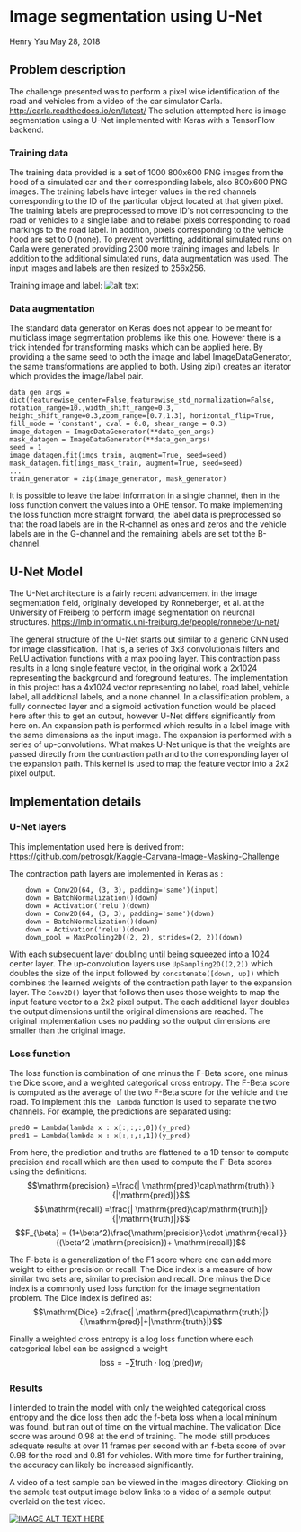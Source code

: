 
# Image segmentation using U-Net
Henry Yau
 May 28, 2018

## Problem description
The challenge presented was to perform a pixel wise identification of the road and vehicles from a video of the car simulator Carla. http://carla.readthedocs.io/en/latest/
The solution attempted here is image segmentation using a U-Net implemented with Keras with a TensorFlow backend.
### Training data
The training data provided is a set of 1000 800x600 PNG images from the hood of a simulated car and their corresponding labels, also 800x600 PNG images. The training labels have integer values in the red channels corresponding to the ID of the particular object located at that given pixel. The training labels are preprocessed to move ID's not corresponding to the road or vehicles to a single label and to relabel pixels corresponding to road markings to the road label. In addition, pixels corresponding to the vehicle hood are set to 0 (none). To prevent overfitting, additional simulated runs on Carla were generated providing 2300 more training images and labels. In addition to the additional simulated runs, data augmentation was used. The input images and labels are then resized to 256x256.


Training image and label: 
![alt text][trainingImage1]

[trainingImage1]:https://raw.githubusercontent.com/henyau/Image-Segmentation-with-Unet/master/images/train_label.png "Training image and label"


### Data augmentation
The standard data generator on Keras does not appear to be meant for multiclass image segmentation problems like this one. However there is a trick intended for transforming masks which can be applied here. By providing a the same seed to both the image and label ImageDataGenerator, the same transformations are applied to both. Using zip() creates an iterator which provides the image/label pair.

```		
data_gen_args = dict(featurewise_center=False,featurewise_std_normalization=False, rotation_range=10.,width_shift_range=0.3, 
height_shift_range=0.3,zoom_range=[0.7,1.3], horizontal_flip=True, fill_mode = 'constant', cval = 0.0, shear_range = 0.3)
image_datagen = ImageDataGenerator(**data_gen_args)
mask_datagen = ImageDataGenerator(**data_gen_args)
seed = 1
image_datagen.fit(imgs_train, augment=True, seed=seed)
mask_datagen.fit(imgs_mask_train, augment=True, seed=seed)
...
train_generator = zip(image_generator, mask_generator)
```
It is possible to leave the label information in a single channel, then in the loss function convert the values into a OHE tensor. To make implementing the loss function more straight forward, the label data is preprocessed so that the road labels are in the R-channel as ones and zeros and the vehicle labels are in the G-channel and the remaining labels are set tot the B-channel. 

## U-Net Model
The U-Net architecture is a fairly recent advancement in the image segmentation field, originally developed by Ronneberger, et al. at the University of Freiberg to perform image segmentation on neuronal structures.  https://lmb.informatik.uni-freiburg.de/people/ronneber/u-net/

The general structure of the U-Net starts out  similar to a generic CNN used for image classification.  That is, a series of 3x3 convolutionals filters and ReLU activation functions with a max pooling layer. This contraction pass results in a long single feature vector, in the original work a 2x1024 representing the background and foreground features. The implementation in this project has a 4x1024 vector representing no label, road label, vehicle label, all additional labels, and a none channel. In a classification problem, a fully connected layer and a sigmoid activation function would be placed here after this to get an output, however U-Net differs significantly from here on. An expansion path is performed which results in a label image with the same dimensions as the input image. The expansion is performed with a series of up-convolutions. What makes U-Net unique is that the weights are passed directly from the contraction path and to the corresponding layer of the expansion path. This kernel is used to map the feature vector into a 2x2 pixel output.

## Implementation details
### U-Net layers
This implementation used here is derived from: 	https://github.com/petrosgk/Kaggle-Carvana-Image-Masking-Challenge

The contraction path layers are implemented in Keras as :
~~~
    down = Conv2D(64, (3, 3), padding='same')(input)
    down = BatchNormalization()(down)
    down = Activation('relu')(down)
    down = Conv2D(64, (3, 3), padding='same')(down)
    down = BatchNormalization()(down)
    down = Activation('relu')(down)
    down_pool = MaxPooling2D((2, 2), strides=(2, 2))(down)
~~~
With each subsequent layer doubling  until being squeezed into a 1024 center layer. The up-convolution layers use ```UpSampling2D((2,2))``` which doubles the size of the input followed by ```concatenate([down, up])``` which combines the learned weights of the contraction path layer to the expansion layer. The ```Conv2D()```  layer that follows then uses those weights to map the input feature vector to a 2x2 pixel output. The each additional layer doubles the output dimensions until the original dimensions are reached. The original implementation uses no padding so the output dimensions are smaller than the original image.

### Loss function
The loss function is combination of one minus the F-Beta score, one minus the Dice score, and a weighted categorical cross entropy. The F-Beta score is computed as the average of the two F-Beta score for the vehicle and the road. To implement this the ``` Lambda``` function is used to separate the two channels. For example, the predictions are separated using:
~~~
pred0 = Lambda(lambda x : x[:,:,:,0])(y_pred)
pred1 = Lambda(lambda x : x[:,:,:,1])(y_pred)
~~~
From here, the prediction and truths are flattened to a 1D tensor to compute precision and recall which are then used to compute the F-Beta scores using the definitions:
$$\mathrm{precision} =\frac{| \mathrm{pred}\cap\mathrm{truth}|}{|\mathrm{pred}|}$$
$$\mathrm{recall} =\frac{| \mathrm{pred}\cap\mathrm{truth}|}{|\mathrm{truth}|}$$
$$F_{\beta} = (1+\beta^2)\frac{\mathrm{precision}\cdot \mathrm{recall}}{(\beta^2 \mathrm{precision})+ \mathrm{recall}}$$

The F-beta is a generalization of the F1 score where one can add more weight to either precision or recall.  The Dice index is a measure of how similar two sets are, similar to precision and recall. One minus the Dice index is a commonly used loss function for the image segmentation problem. The Dice index is defined as:
$$\mathrm{Dice} =2\frac{| \mathrm{pred}\cap\mathrm{truth}|}{|\mathrm{pred}|+|\mathrm{truth}|}$$

Finally a weighted cross entropy is a log loss function where each categorical label can be assigned a weight
$$\mathrm{loss} = -\sum \mathrm{truth}\cdot  \log(\mathrm{pred})  w_i$$

### Results
I intended to train the model with only the weighted categorical cross entropy and the dice loss then add the f-beta loss when a local mininum was found, but ran out of time on the virtual machine.  The validation Dice score was around 0.98 at the end of training.  The model still produces adequate results at over 11 frames per second with an f-beta score of over 0.98 for the road and 0.81 for vehicles. With more time for further training, the accuracy can likely be increased significantly.  

A video of a test sample can be viewed in the images directory.
Clicking on the sample test output image below links to a video of a sample output overlaid on the test video. 

[![IMAGE ALT TEXT HERE](https://raw.githubusercontent.com/henyau/Image-Segmentation-with-Unet/master/images/testOut.png)](https://github.com/henyau/Image-Segmentation-with-Unet/blob/master/images/outputvideo.mp4?raw=true)
